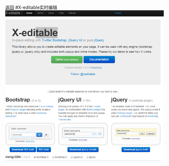 [返回](https://github.com/zhangdhu/blog)
#X-editable实时编辑
![](https://github.com/zhangdhu/blog/blob/master/img/x-editable.png)
